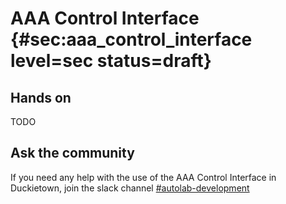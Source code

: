# AAA Control Interface {#sec:aaa_control_interface level=sec status=draft}


## Hands on
TODO

## Ask the community
If you need any help with the use of the AAA Control Interface in Duckietown, join the slack channel [#autolab-development](https://duckietown.slack.com/archives/CUWJBBEJX)
